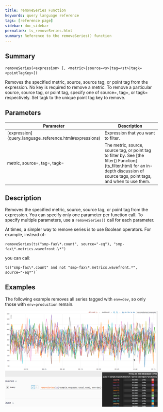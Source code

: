 ```yaml
---
title: removeSeries Function
keywords: query language reference
tags: [reference page]
sidebar: doc_sidebar
permalink: ts_removeSeries.html
summary: Reference to the removeSeries() function
---
```


## Summary
```
removeSeries(<expression> [, <metric>|source=<s>|tag=<st>|tagk=<pointTagKey>])
```
<!---should that be metric inside angles?-->

Removes the specified metric, source, source tag, or point tag from the expression. No key is required to remove a metric. To remove a particular source, source tag, or point tag, specify one of source=, tag=, or tagk= respectively. Set tagk to the unique point tag key to remove.

<!-- No key is required to retain a metric. =>What does that mean? -->

## Parameters
<table>
<tbody>
<thead>
<tr><th width="20%">Parameter</th><th width="80%">Description</th></tr>
</thead>
<tr>
<td markdown="span"> [expression](query_language_reference.html#expressions)</td>
<td>Expression that you want to filter.</td>
</tr>
<tr>
<td>metric, source=, tag=, tagk=</td>
<td>The metric, source, source tag, or point tag to filter by. See [the filter() Function](ts_filter.html) for an in-depth discussion of source tags, point tags, and when to use them. </td></tr>
</tbody>
</table>

## Description

Removes the specified metric, source, source tag, or point tag from the expression. You can specify only one parameter per function call. To specify multiple parameters, use a `removeSeries()` call for each parameter.

At times, a simpler way to remove series is to use Boolean operators. For example, instead of:
```
removeSeries(ts("smp-fax\*.count", source="-eq"), "smp-fax\*.metrics.wavefront.\*")
```
you can call:

```
ts("smp-fax\*.count" and not "smp-fax\*.metrics.wavefront.*", source="-eq*")`
```


## Examples

The following example removes all series tagged with `env=dev`, so only those with `env=production` remain.

![remove series](images/ts_remove_series.png)
